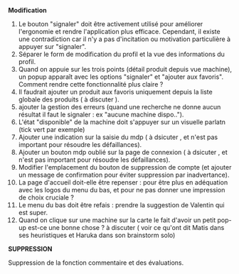 **Modification**

1. Le bouton "signaler" doit être activement utilisé pour améliorer l'ergonomie et rendre l'application plus efficace. Cependant, il existe une contradiction car il n'y a pas d'incitation ou motivation particulière à appuyer sur "signaler".
2. Séparer le form de modification du profil et la vue des informations du profil.
3. Quand on appuie sur les trois points (détail produit depuis vue machine), un popup apparaît avec les options "signaler" et "ajouter aux favoris".
Comment rendre cette fonctionnalité plus claire ?
4. Il faudrait ajouter un produit aux favoris uniquement depuis la liste globale des produits ( à discuter ).
5. ajouter la gestion des erreurs (quand une recherche ne donne aucun résultat il faut le signaler : ex "aucune machine dispo..").
6. L'état "disponible" de la machine doit s'appuyer sur un visuelle parlatn (tick vert par exemple)
7. Ajouter une indication sur la saisie du mdp ( à dsicuter , et n'est pas important pour résoudre les défaillances).
8. Ajouter un bouton mdp oublié sur la page de connexion ( à dsicuter , et n'est pas important pour résoudre les défaillances).
9. Modifier l'emplacement du bouton de suppression de compte (et ajouter un message de confirmation pour éviter suppression par inadvertance).
10. La page d'accueil doit-elle être repenser  : pour être plus en adéquation avec les logos du menu du bas, et pour ne pas donner une impression de choix cruciale ?
11. Le menu du bas doit être refais : prendre la suggestion de Valentin qui est super.
12. Quand on clique sur une machine sur la carte le fait d'avoir un petit pop-up est-ce une bonne chose ? à discuter ( voir ce qu'ont dit Matis dans ses heuristiques et Haruka dans son brainstorm solo)

**SUPPRESSION**

Suppression de la fonction commentaire et des évaluations.